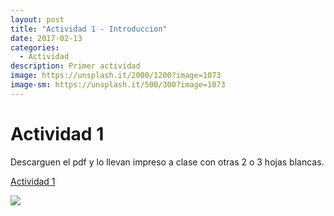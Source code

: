 ```yaml
---
layout: post
title: "Actividad 1 - Introduccion"
date: 2017-02-13
categories:
  - Actividad
description: Primer actividad
image: https://unsplash.it/2000/1200?image=1073
image-sm: https://unsplash.it/500/300?image=1073
---
```


Actividad 1
===========

Descarguen el pdf y lo llevan impreso a clase con otras 2 o 3 hojas blancas.

<a href="https://github.com/marcoC76/marcoc76.github.io/raw/master/media/actividad%201.pdf">Actividad 1</a>

![](http://www.generadormemes.com/media/created/f4pls6.jpg)
